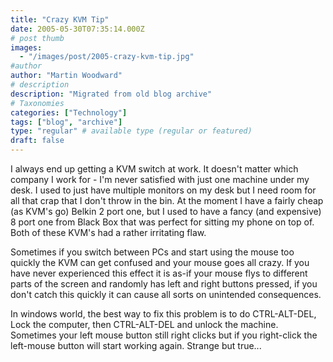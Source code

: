 ```yaml
---
title: "Crazy KVM Tip"
date: 2005-05-30T07:35:14.000Z
# post thumb
images:
  - "/images/post/2005-crazy-kvm-tip.jpg"
#author
author: "Martin Woodward"
# description
description: "Migrated from old blog archive"
# Taxonomies
categories: ["Technology"]
tags: ["blog", "archive"]
type: "regular" # available type (regular or featured)
draft: false
---
```


I always end up getting a KVM switch at work.  It doesn't matter which company I work for - I'm never satisfied with just one machine under my desk.  I used to just have multiple monitors on my desk but I need room for all that crap that I don't throw in the bin.  At the moment I have a fairly cheap (as KVM's go) Belkin 2 port one, but I used to have a fancy (and expensive) 8 port one from Black Box that was perfect for sitting my phone on top of.  Both of these KVM's had a rather irritating flaw.

Sometimes if you switch between PCs and start using the mouse too quickly the KVM can get confused and your mouse goes all crazy.  If you have never experienced this effect it is as-if your mouse flys to different parts of the screen and randomly has left and right buttons pressed, if you don't catch this quickly it can cause all sorts on unintended consequences.  

In windows world, the best way to fix this problem is to do CTRL-ALT-DEL, Lock the computer, then CTRL-ALT-DEL and unlock the machine.  Sometimes your left mouse button still right clicks but if you right-click the left-mouse button will start working again.  Strange but true...